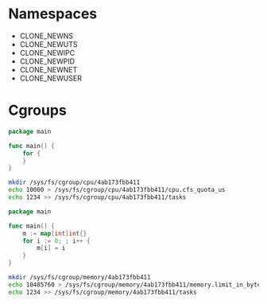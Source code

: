 # Namespaces

- CLONE_NEWNS
- CLONE_NEWUTS
- CLONE_NEWIPC
- CLONE_NEWPID
- CLONE_NEWNET
- CLONE_NEWUSER

# Cgroups

```go
package main

func main() {
	for {
	}
}
```

```bash
mkdir /sys/fs/cgroup/cpu/4ab173fbb411
echo 10000 > /sys/fs/cgroup/cpu/4ab173fbb411/cpu.cfs_quota_us
echo 1234 >> /sys/fs/cgroup/cpu/4ab173fbb411/tasks
```

```go
package main

func main() {
	m := map[int]int{}
	for i := 0; ; i++ {
		m[i] = i
	}
}
```

```bash
mkdir /sys/fs/cgroup/memory/4ab173fbb411
echo 10485760 > /sys/fs/cgroup/memory/4ab173fbb411/memory.limit_in_bytes
echo 1234 >> /sys/fs/cgroup/memory/4ab173fbb411/tasks
```

